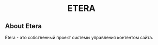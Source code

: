 <div align="center"><h1>ETERA</h1></div>

## About Etera

Etera - это собственный проект системы управления контентом сайта.
